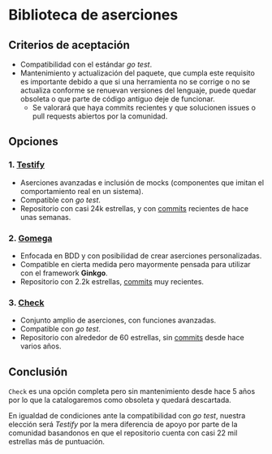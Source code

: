 # Biblioteca de aserciones
## Criterios de aceptación
 - Compatibilidad con el estándar *go test*.
 - Mantenimiento y actualización del paquete, que cumpla este requisito es importante debido a que si una herramienta no se corrige o no se actualiza conforme se renuevan versiones del lenguaje, puede quedar obsoleta o que parte de código antiguo deje de funcionar.
    - Se valorará que haya commits recientes y que solucionen issues o pull requests abiertos por la comunidad.

## Opciones
### 1. [Testify](https://github.com/stretchr/testify)
- Aserciones avanzadas e inclusión de mocks (componentes que imitan el comportamiento real en un sistema).
- Compatible con *go test*.
- Repositorio con casi 24k estrellas, y con [commits](https://github.com/stretchr/testify/commits/master/) recientes de hace unas semanas.

### 2. [Gomega](https://github.com/onsi/gomega)
- Enfocada en BDD y con posibilidad de crear aserciones personalizadas.
- Compatible en cierta medida pero mayormente pensada para utilizar con el framework **Ginkgo**.
- Repositorio con 2.2k estrellas, [commits](https://github.com/onsi/gomega/commits/master/) muy recientes.

### 3. [Check](https://github.com/go-check/check)
- Conjunto amplio de aserciones, con funciones avanzadas.
- Compatible con *go test*.
- Repositorio con alrededor de 60 estrellas, sin [commits](https://github.com/go-check/check/commits/master/) desde hace varios años.

## Conclusión
`Check` es una opción completa pero sin mantenimiento desde hace 5 años por lo que la catalogaremos como obsoleta y quedará descartada.

En igualdad de condiciones ante la compatibilidad con *go test*, nuestra elección será *Testify* por la mera diferencia de apoyo por parte de la comunidad basandonos en que el repositorio cuenta con casi 22 mil estrellas más de puntuación.